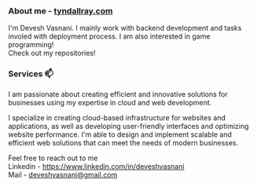 ### About me - [tyndallray.com](https://www.tyndallray.com)
I'm Devesh Vasnani. I mainly work with backend development and tasks involed with deployment process. I am also interested in game programming!<br>
Check out my repositories!

### Services 📫
I am passionate about creating efficient and innovative solutions for businesses using my expertise in cloud and web development.

I specialize in creating cloud-based infrastructure for websites and applications, as well as developing user-friendly interfaces and optimizing website performance. I'm able to design and implement scalable and efficient web solutions that can meet the needs of modern businesses.

Feel free to reach out to me<br>
Linkedin - https://www.linkedin.com/in/deveshvasnani<br>
Mail - deveshvasnani@gmail.com

<!--
**Tyndallray/Tyndallray** is a ✨ _special_ ✨ repository because its `README.md` (this file) appears on your GitHub profile.

Here are some ideas to get you started:

- 🔭 I’m currently working on ...
- 🌱 I’m currently learning ...
- 👯 I’m looking to collaborate on ...
- 🤔 I’m looking for help with ...
- 💬 Ask me about ...
- 📫 How to reach me: ...
- 😄 Pronouns: ...
- ⚡ Fun fact: ...
-->
